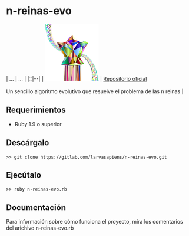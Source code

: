# n-reinas-evo

| ... | ... |
|::|--|
| ![Logo n-reinas-evo](logo.png) | [Repositorio oficial](https://gitlab.com/larvasapiens/n-reinas-evo) <br><br> Un sencillo algoritmo evolutivo que resuelve el problema de las n reinas |


## Requerimientos

* Ruby 1.9 o superior

## Descárgalo

```
>> git clone https://gitlab.com/larvasapiens/n-reinas-evo.git
```

## Ejecútalo

```
>> ruby n-reinas-evo.rb
```

## Documentación

Para información sobre cómo funciona el proyecto, mira los comentarios del arichivo n-reinas-evo.rb